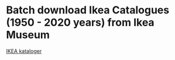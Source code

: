 # Batch download Ikea Catalogues (1950 - 2020 years) from Ikea Museum

[IKEA kataloger](https://ikeamuseum.com/sv/ikea-kataloger/)
